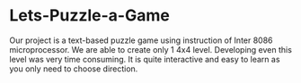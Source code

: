 # Lets-Puzzle-a-Game
Our project is a text-based puzzle game using instruction of Inter 8086 microprocessor. We are able to create only 1 4x4 level. Developing even this level was very time consuming. It is quite interactive and easy to learn as you only need to choose direction.
